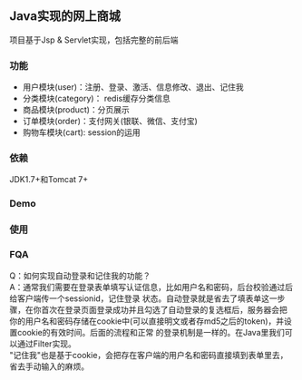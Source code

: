 ## Java实现的网上商城
项目基于Jsp & Servlet实现，包括完整的前后端

### 功能
- 用户模块(user)：注册、登录、激活、信息修改、退出、记住我
- 分类模块(category)： redis缓存分类信息
- 商品模块(product)：分页展示
- 订单模块(order)：支付网关(银联、微信、支付宝)
- 购物车模块(cart): session的运用

### 依赖
JDK1.7+和Tomcat 7+

### Demo

### 使用

### FQA
Q：如何实现自动登录和记住我的功能？  
A：通常我们需要在登录表单填写认证信息，比如用户名和密码，后台校验通过后给客户端传一个sessionid，记住登录
状态。自动登录就是省去了填表单这一步骤，在你首次在登录页面登录成功并且勾选了自动登录的复选框后，服务器会把
你的用户名和密码存储在cookie中(可以直接明文或者存md5之后的token)，并设置cookie的有效时间。后面的流程和正常
的登录机制是一样的。在Java里我们可以通过Filter实现。  
"记住我"也是基于cookie，会把存在客户端的用户名和密码直接填到表单里去，省去手动输入的麻烦。
